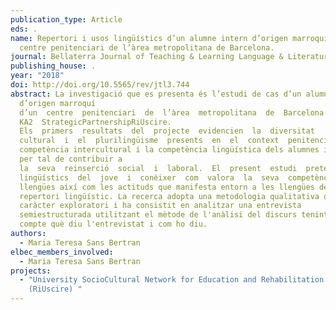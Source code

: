 ```yaml
---
publication_type: Article
eds: .
name: Repertori i usos lingüístics d’un alumne intern d’origen marroquí d’un
  centre penitenciari de l’àrea metropolitana de Barcelona.
journal: Bellaterra Journal of Teaching & Learning Language & Literature.
publishing_house: .
year: "2018"
doi: http://doi.org/10.5565/rev/jtl3.744
abstract: La investigació que es presenta és l’estudi de cas d’un alumne intern
  d’origen marroquí
  d’un  centre  penitenciari  de  l’àrea  metropolitana  de  Barcelona  en  el  marc  del  projecte  europeu
  KA2  StrategicPartnershipRiUscire.
  Els  primers  resultats  del  projecte  evidencien  la  diversitat
  cultural  i  el  plurilingüisme  presents  en  el  context  penitenciari  i  la  necessitat  de  millorar  la
  competència intercultural i la competència lingüística dels alumnes interns
  per tal de contribuir a
  la  seva  reinserció  social  i  laboral.  El  present  estudi  pretén  indagar  en  el  repertori  i  els  usos
  lingüístics  del  jove  i  conèixer  com  valora  la  seva  competència  lingüística  en  les  diferents
  llengües així com les actituds que manifesta entorn a les llengües del seu
  repertori lingüístic. La recerca adopta una metodologia qualitativa de
  caràcter exploratori i ha consistit en analitzar una entrevista
  semiestructurada utilitzant el mètode de l'anàlisi del discurs tenint en
  compte què diu l'entrevistat i com ho diu.
authors:
  - Maria Teresa Sans Bertran
elbec_members_involved:
  - Maria Teresa Sans Bertran
projects:
  - "University SocioCultural Network for Education and Rehabilitation in Prison
    (RiUscire) "
---
```

